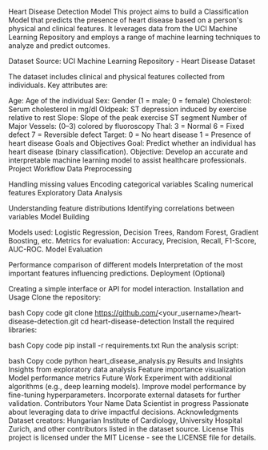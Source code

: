 Heart Disease Detection Model
This project aims to build a Classification Model that predicts the presence of heart disease based on a person's physical and clinical features. It leverages data from the UCI Machine Learning Repository and employs a range of machine learning techniques to analyze and predict outcomes.

Dataset
Source: UCI Machine Learning Repository - Heart Disease Dataset

The dataset includes clinical and physical features collected from individuals. Key attributes are:

Age: Age of the individual
Sex: Gender (1 = male; 0 = female)
Cholesterol: Serum cholesterol in mg/dl
Oldpeak: ST depression induced by exercise relative to rest
Slope: Slope of the peak exercise ST segment
Number of Major Vessels: (0–3) colored by fluoroscopy
Thal:
3 = Normal
6 = Fixed defect
7 = Reversible defect
Target:
0 = No heart disease
1 = Presence of heart disease
Goals and Objectives
Goal: Predict whether an individual has heart disease (binary classification).
Objective: Develop an accurate and interpretable machine learning model to assist healthcare professionals.
Project Workflow
Data Preprocessing

Handling missing values
Encoding categorical variables
Scaling numerical features
Exploratory Data Analysis

Understanding feature distributions
Identifying correlations between variables
Model Building

Models used: Logistic Regression, Decision Trees, Random Forest, Gradient Boosting, etc.
Metrics for evaluation: Accuracy, Precision, Recall, F1-Score, AUC-ROC.
Model Evaluation

Performance comparison of different models
Interpretation of the most important features influencing predictions.
Deployment (Optional)

Creating a simple interface or API for model interaction.
Installation and Usage
Clone the repository:

bash
Copy code
git clone https://github.com/<your_username>/heart-disease-detection.git
cd heart-disease-detection
Install the required libraries:

bash
Copy code
pip install -r requirements.txt
Run the analysis script:

bash
Copy code
python heart_disease_analysis.py
Results and Insights
Insights from exploratory data analysis
Feature importance visualization
Model performance metrics
Future Work
Experiment with additional algorithms (e.g., deep learning models).
Improve model performance by fine-tuning hyperparameters.
Incorporate external datasets for further validation.
Contributors
Your Name
Data Scientist in progress
Passionate about leveraging data to drive impactful decisions.
Acknowledgments
Dataset creators:
Hungarian Institute of Cardiology, University Hospital Zurich, and other contributors listed in the dataset source.
License
This project is licensed under the MIT License - see the LICENSE file for details.
